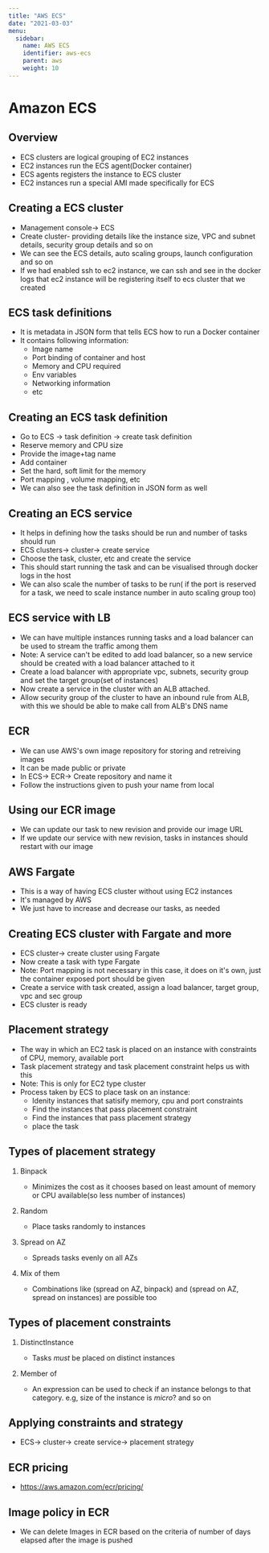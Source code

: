 ```yaml
---
title: "AWS ECS"
date: "2021-03-03"
menu:
  sidebar:
    name: AWS ECS
    identifier: aws-ecs
    parent: aws
    weight: 10
---
```

# Amazon ECS

## Overview
- ECS clusters are logical grouping of EC2 instances
- EC2 instances run the ECS agent(Docker container)
- ECS agents registers the instance to ECS cluster
- EC2 instances run a special AMI made specifically for ECS

## Creating a ECS cluster
- Management console-> ECS
- Create cluster- providing details like the instance size, VPC and subnet details, security group details and so on
- We can see the ECS details, auto scaling groups, launch configuration and so on
- If we had enabled ssh to ec2 instance, we can ssh and see in the  docker logs that ec2 instance will be registering itself to ecs cluster that we created

## ECS task definitions
- It is metadata in JSON form that tells ECS how to run a Docker container
- It contains following information:
    -    Image name
    -    Port binding of container and host
    -    Memory and CPU required
    -    Env variables
    -    Networking information
    -    etc

## Creating an ECS task definition
- Go to ECS -> task definition -> create task definition
- Reserve memory and CPU size
- Provide the image+tag name
- Add container
- Set the hard, soft limit for the memory
- Port mapping , volume mapping, etc
- We can also see the task definition in JSON form as well

## Creating an ECS service
- It helps in defining how the tasks should be run and number of tasks should run
- ECS clusters-> cluster-> create service
- Choose the task, cluster, etc and create the service
- This should start running the task and can be visualised through docker logs in the host
- We can also scale the number of tasks to be run( if the port is reserved for a task, we need to scale instance number in auto scaling group too)

## ECS service with LB 
- We can have multiple instances running tasks and a load balancer can be used to stream the traffic among them
- Note: A service can't be edited to add load balancer, so a new service should be created with a load balancer attached to it
- Create a load balancer with appropriate vpc, subnets, security group and set the target group(set of instances)
- Now create a service in the cluster with an ALB attached.
- Allow security group of the cluster to have an inbound rule from ALB, with this we should be able to make call from ALB's DNS name

## ECR
- We can use AWS's own image repository for storing and retreiving images
- It can be made public or private
- In ECS-> ECR-> Create repository and name it
- Follow the instructions given to push your name from local

## Using our ECR image
- We can update our task to new revision and provide our image URL
- If we update our service with new revision, tasks in instances should restart with our image

## AWS Fargate
- This is a way of having ECS cluster without using EC2 instances
- It's managed by AWS
- We just have to increase and decrease our tasks, as needed

## Creating ECS cluster with Fargate and more
- ECS cluster-> create cluster using Fargate
- Now create a task with type Fargate
- Note: Port mapping is not necessary in this case, it does on it's own, just the container exposed port should be given
- Create a service with task created, assign a load balancer, target group, vpc and sec group
- ECS cluster is ready

## Placement strategy
- The way in which an EC2 task is placed on an instance with constraints of CPU, memory, available port
- Task placement strategy and task placement constraint helps us with this
- Note: This is only for EC2 type cluster
- Process taken by ECS to place task on an instance:
    - Idenity instances that satisify memory, cpu and port constraints
    - Find the instances that pass placement constraint
    - Find the instances that pass placement strategy
    - place the task

## Types of placement strategy
1. Binpack
    - Minimizes the cost as it chooses based on least amount of memory or CPU available(so less number of instances)

2. Random
    - Place tasks randomly to instances

3. Spread on AZ
    - Spreads tasks evenly on all AZs

4. Mix of them
    - Combinations like (spread on AZ, binpack) and (spread on AZ, spread on instances) are possible too

## Types of placement constraints
1. DistinctInstance 
    - Tasks _must_ be placed on distinct instances

2. Member of
    - An expression can be used to check if an instance belongs to that category. e.g, size of the instance is *micro*? and so on


## Applying constraints and strategy
- ECS-> cluster-> create service-> placement strategy

## ECR pricing
- https://aws.amazon.com/ecr/pricing/

## Image policy in ECR
- We can delete Images in ECR based on the criteria of number of days elapsed after the image is pushed


